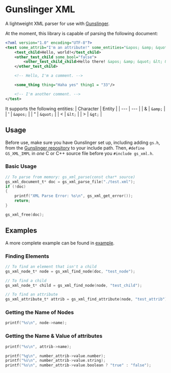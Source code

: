 # Gunslinger XML
A lightweight XML parser for use with [Gunslinger](https://github.com/MrFrenik/gunslinger).

At the moment, this library is capable of parsing the following document:

```xml
<?xml version="1.0" encoding="UTF-8"?>
<test some_attrib="I'm an attribute!" some_entities="&apos; &amp; &quot; &lt; &gt;" some_number1  =     "384.7" some_bool="true">
	<test_child>Hello, world!</test_child>
	<other_test_child some_bool="false">
		<other_test_child_child>Hello there! &apos; &amp; &quot; &lt; &gt;</other_test_child_child>
	</other_test_child>

	<!-- Hello, I'm a comment. -->

	<some_thing thing="Haha yes" thing1 = "33"/>

	<!-- I'm another comment. -->
</test>
```

It supports the following entities:
| Character | Entity |
| --- | --- |
| & | `&amp;` |
| ' | `&apos;` |
| " | `&quot;` |
| < | `&lt;` |
| > | `&gt;` |

## Usage
Before use, make sure you have Gunslinger set up, including adding `gs.h`, from the
[Gunslinger repository](https://github.com/MrFrenik/gunslinger) to your include path.
Then, `#define GS_XML_IMPL` in *one* C or C++ source file before you `#include gs_xml.h`.

### Basic Usage
```c
// To parse from memory: gs_xml_parse(const char* source)
gs_xml_document_t* doc = gs_xml_parse_file("./test.xml");
if (!doc)
{
	printf("XML Parse Error: %s\n", gs_xml_get_error());
	return;
}

gs_xml_free(doc);
```

## Examples
A more complete example can be found in [example](https://github.com/veridisquot/gs_xml/tree/master/example).

### Finding Elements
```c
// To find an element that isn't a child
gs_xml_node_t* node = gs_xml_find_node(doc, "test_node");

// To find a child
gs_xml_node_t* child = gs_xml_find_node(node, "test_child");

// To find an attribute
gs_xml_attribute_t* attrib = gs_xml_find_attribute(node, "test_attrib");
```

### Getting the Name of Nodes
```c
printf("%s\n", node->name);
```

### Getting the Name & Value of attributes
```c
printf("%s\n", attrib->name);

printf("%g\n", number_attrib->value.number);
printf("%s\n", number_attrib->value.string);
printf("%s\n", number_attrib->value.boolean ? "true" : "false");
```
